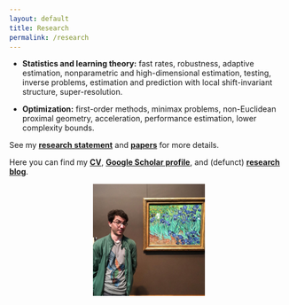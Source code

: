```yaml
---
layout: default
title: Research
permalink: /research
---
```


* __Statistics and learning theory:__ fast rates, robustness, adaptive estimation, nonparametric and high-dimensional estimation, testing, inverse problems, estimation and prediction with local shift-invariant structure, super-resolution.  
  
  
* __Optimization:__ first-order methods, minimax problems, non-Euclidean proximal geometry, acceleration, performance estimation, lower complexity bounds.  

See my [__research statement__](assets/research_statement.pdf) and [__papers__](/papers) for more details.
  
  
Here you can find my [__CV__](assets/dmitrii_ostrovskii_CV.pdf), [__Google Scholar profile__](https://scholar.google.fr/citations?user=2IvZJ3cAAAAJ&hl=en), and (defunct) [__research blog__](https://ostrodmit.github.io/blog/).

<p align = "center">
<img src="my_pic.jpg" alt="Sketch by Vicky" width="40%" align="center" hspace="20">  
</p>  